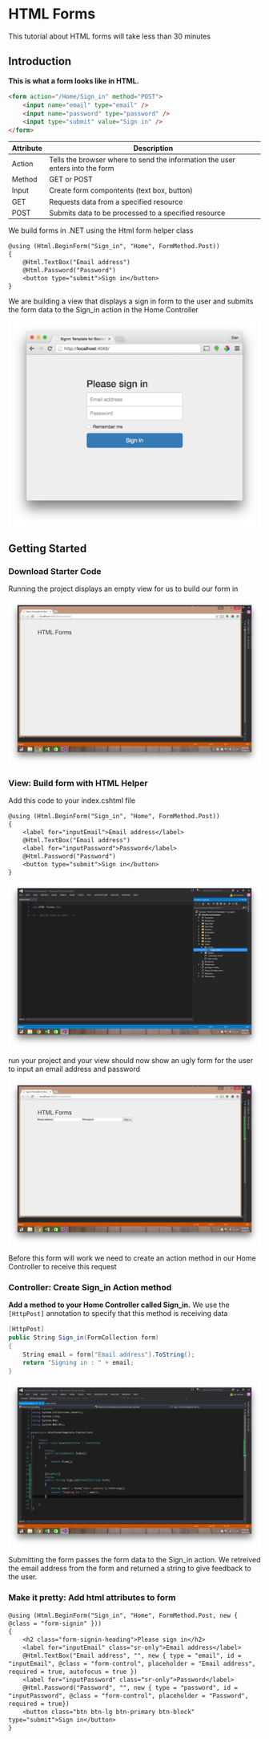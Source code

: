 # HTML Forms

This tutorial about HTML forms will take less than 30 minutes

## Introduction

**This is what a form looks like in HTML.**  

```html
<form action="/Home/Sign_in" method="POST">
	<input name="email" type="email" />
	<input name="password" type="password" />
	<input type="submit" value="Sign in" />
</form>
```

Attribute | Description
--------- | -----------
Action    | Tells the browser where to send the information the user enters into the form
Method    | GET or POST
Input     | Create form compontents (text box, button)
GET       | Requests data from a specified resource
POST      | Submits data to be processed to a specified resource

We build forms in .NET using the Html form helper class
```
@using (Html.BeginForm("Sign_in", "Home", FormMethod.Post))
{
    @Html.TextBox("Email address")
    @Html.Password("Password")
    <button type="submit">Sign in</button>
}
```
We are building a view that displays a sign in form to the user and submits the form data to the Sign_in action in the Home Controller

![picture of complete product](images/finished.png)

## Getting Started

### Download Starter Code

Running the project displays an empty view for us to build our form in

![inital load screen when running the project](images/initial-run.png)

### View: Build form with HTML Helper

Add this code to your index.cshtml file

```
@using (Html.BeginForm("Sign_in", "Home", FormMethod.Post))
{
    <label for="inputEmail">Email address</label>
    @Html.TextBox("Email address")
    <label for="inputPassword">Password</label>
    @Html.Password("Password")
    <button type="submit">Sign in</button>
}
```

![build form in index.cshtml](images/build-form.png)


run your project and your view should now show an ugly form for the user to input an email address and password

![build form in index.cshtml](images/ugly-form.png)

Before this form will work we need to create an action method in our Home Controller to receive this request

### Controller: Create Sign_in Action method

**Add a method to your Home Controller called Sign_in.**  We use the `[HttpPost]` annotation to specify that this method is receiving data

``` csharp
[HttpPost]
public String Sign_in(FormCollection form)
{
    String email = form["Email address"].ToString();
    return "Signing in : " + email; 
}
```

![add code to controller](images/controller.png)

Submitting the form passes the form data to the Sign_in action.  We retreived the email address from the form and returned a string to give feedback to the user.

### Make it pretty: Add html attributes to form

```
@using (Html.BeginForm("Sign_in", "Home", FormMethod.Post, new { @class = "form-signin" }))
{
    <h2 class="form-signin-heading">Please sign in</h2>
    <label for="inputEmail" class="sr-only">Email address</label>
    @Html.TextBox("Email address", "", new { type = "email", id = "inputEmail", @class = "form-control", placeholder = "Email address", required = true, autofocus = true })
    <label for="inputPassword" class="sr-only">Password</label>
    @Html.Password("Password", "", new { type = "password", id = "inputPassword", @class = "form-control", placeholder = "Password", required = true})
    <button class="btn btn-lg btn-primary btn-block" type="submit">Sign in</button>
}
```


